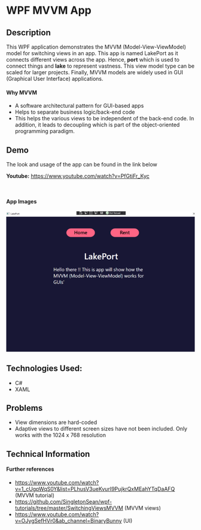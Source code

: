 # WPF MVVM App

## Description
This WPF application demonstrates the MVVM (Model-View-ViewModel) model for switching views in an app. This app is named LakePort as it connects different views across the app. Hence, **port** which is used to connect things and **lake** to represent vastness. This view model type can be scaled for larger projects. Finally, MVVM models are widely used in GUI (Graphical User Interface) applications.



#### **Why MVVM**
 * A software architectural pattern for GUI-based apps
 * Helps to separate business logic/back-end code
 * This helps the various views to be independent of the back-end code. In addition, it leads to decoupling which is part of the      object-oriented programming paradigm.



## Demo
The look and usage of the app can be found in the link below

**Youtube:** https://www.youtube.com/watch?v=PfGtiFr_Kyc

&nbsp;
#### **App Images**
![App Image 1](https://github.com/360Appz/Programming/blob/main/Lakeport/Images/1.%20MainView.PNG)


## Technologies Used:
* C#
* XAML




## Problems
* View dimensions are hard-coded
* Adaptive views to different screen sizes have not been included. Only works with the 1024 x 768 resolution




## Technical Information
#### **Further references**
* https://www.youtube.com/watch?v=1_cUgpWqS0Y&list=PLhusV3ueKvurI9PujkrQxMEahYTqDaAFQ (MVVM tutorial)
* https://github.com/SingletonSean/wpf-tutorials/tree/master/SwitchingViewsMVVM (MVVM views)
* https://www.youtube.com/watch?v=OJygSefHVr0&ab_channel=BinaryBunny (UI)
